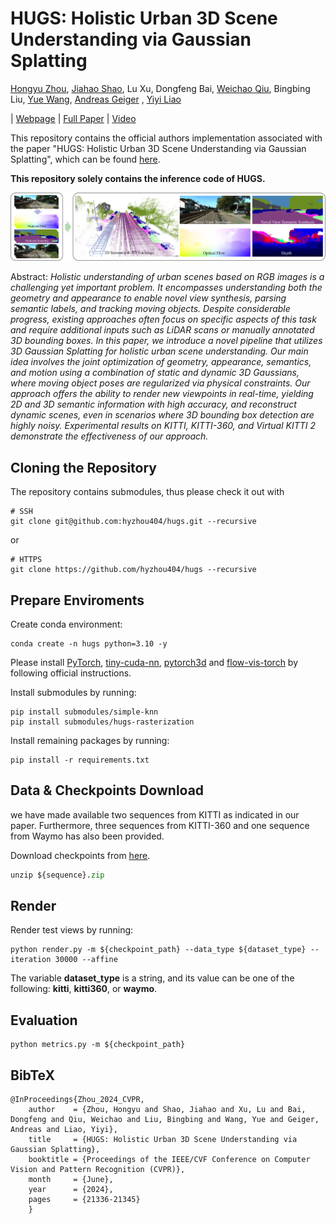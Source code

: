 # HUGS: Holistic Urban 3D Scene Understanding via Gaussian Splatting

[Hongyu Zhou](https://github.com/hyzhou404), [Jiahao Shao](https://jhaoshao.github.io/), Lu Xu, Dongfeng Bai, [Weichao Qiu](https://weichaoqiu.com/), Bingbing Liu, [Yue Wang](https://ywang-zju.github.io/), [Andreas Geiger](https://www.cvlibs.net/) , [Yiyi Liao](https://yiyiliao.github.io/)<br>

| [Webpage](https://xdimlab.github.io/hugs_website/) | [Full Paper](https://arxiv.org/abs/2403.12722) | [Video](https://www.youtube.com/watch?v=DmPhL-8FeT4)

This repository contains the official authors implementation associated with the paper "HUGS: Holistic Urban 3D Scene Understanding via Gaussian Splatting", which can be found [here](https://xdimlab.github.io/hugs_website/). 

**This repository solely contains the inference code of HUGS.**

![image teaser](./assets/teaser.png)

Abstract: *Holistic understanding of urban scenes based on RGB images is a challenging yet important problem. It encompasses understanding both the geometry and appearance to enable novel view synthesis, parsing semantic labels, and tracking moving objects. Despite considerable progress, existing approaches often focus on specific aspects of this task and require additional inputs such as LiDAR scans or manually annotated 3D bounding boxes. In this paper, we introduce a novel pipeline that utilizes 3D Gaussian Splatting for holistic urban scene understanding. Our main idea involves the joint optimization of geometry, appearance, semantics, and motion using a combination of static and dynamic 3D Gaussians, where moving object poses are regularized via physical constraints. Our approach offers the ability to render new viewpoints in real-time, yielding 2D and 3D semantic information with high accuracy, and reconstruct dynamic scenes, even in scenarios where 3D bounding box detection are highly noisy. Experimental results on KITTI, KITTI-360, and Virtual KITTI 2 demonstrate the effectiveness of our approach.*



## Cloning the Repository

The repository contains submodules, thus please check it out with 
```shell
# SSH
git clone git@github.com:hyzhou404/hugs.git --recursive
```
or
```shell
# HTTPS
git clone https://github.com/hyzhou404/hugs --recursive
```



## Prepare Enviroments

Create conda environment:

```shell
conda create -n hugs python=3.10 -y
```

Please install [PyTorch](https://pytorch.org/), [tiny-cuda-nn](https://github.com/NVlabs/tiny-cuda-nn), [pytorch3d](https://github.com/facebookresearch/pytorch3d/tree/main) and [flow-vis-torch](https://github.com/ChristophReich1996/Optical-Flow-Visualization-PyTorch) by following official instructions.

Install submodules by running:

```shell
pip install submodules/simple-knn
pip install submodules/hugs-rasterization
```

Install remaining packages by running:
 ```shell
 pip install -r requirements.txt
 ```


## Data & Checkpoints Download

we have made available two sequences from KITTI as indicated in our paper. Furthermore, three sequences from KITTI-360 and one sequence from Waymo has also been provided.

Download checkpoints from [here](https://huggingface.co/datasets/hyzhou404/hugs_release).

```python
unzip ${sequence}.zip
```



## Render

Render test views by running:

```shell
python render.py -m ${checkpoint_path} --data_type ${dataset_type} --iteration 30000 --affine  
```

The variable **dataset_type** is a string, and its value can be one of the following: **kitti**, **kitti360**, or **waymo**.


## Evaluation

```
python metrics.py -m ${checkpoint_path}
```



<section class="section" id="BibTeX">
  <div class="container is-max-desktop content">
    <h2 class="title">BibTeX</h2>
    <pre><code>@InProceedings{Zhou_2024_CVPR,
    author    = {Zhou, Hongyu and Shao, Jiahao and Xu, Lu and Bai, Dongfeng and Qiu, Weichao and Liu, Bingbing and Wang, Yue and Geiger, Andreas and Liao, Yiyi},
    title     = {HUGS: Holistic Urban 3D Scene Understanding via Gaussian Splatting},
    booktitle = {Proceedings of the IEEE/CVF Conference on Computer Vision and Pattern Recognition (CVPR)},
    month     = {June},
    year      = {2024},
    pages     = {21336-21345}
    }</code></pre>
  </div>
</section>
